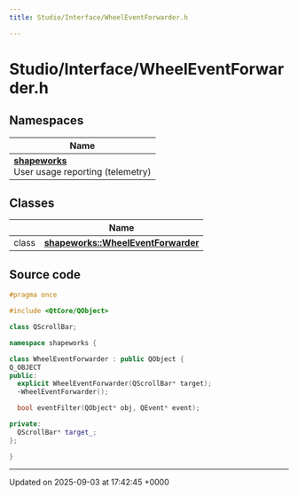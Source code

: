```yaml
---
title: Studio/Interface/WheelEventForwarder.h

---
```


# Studio/Interface/WheelEventForwarder.h



## Namespaces

| Name           |
| -------------- |
| **[shapeworks](../Namespaces/namespaceshapeworks.md)** <br>User usage reporting (telemetry)  |

## Classes

|                | Name           |
| -------------- | -------------- |
| class | **[shapeworks::WheelEventForwarder](../Classes/classshapeworks_1_1WheelEventForwarder.md)**  |




## Source code

```cpp
#pragma once

#include <QtCore/QObject>

class QScrollBar;

namespace shapeworks {

class WheelEventForwarder : public QObject {
Q_OBJECT
public:
  explicit WheelEventForwarder(QScrollBar* target);
  ~WheelEventForwarder();

  bool eventFilter(QObject* obj, QEvent* event);

private:
  QScrollBar* target_;
};

}
```


-------------------------------

Updated on 2025-09-03 at 17:42:45 +0000
